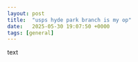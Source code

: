 ```yaml
---
layout: post
title:  "usps hyde park branch is my op"
date:   2025-05-30 19:07:50 +0000
tags: [general]
---
```

text

